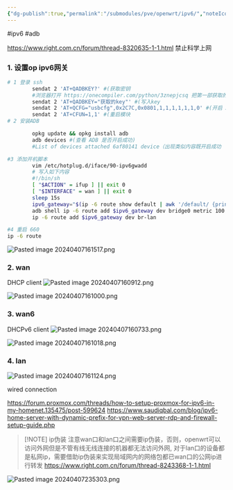```yaml
---
{"dg-publish":true,"permalink":"/submodules/pve/openwrt/ipv6/","noteIcon":"3"}
---
```


#ipv6 #adb

https://www.right.com.cn/forum/thread-8320635-1-1.html
禁止科学上网

### 1. 设置op ipv6网关
```sh
# 1 登录 ssh
        sendat 2 'AT+QADBKEY?' #(获取密钥
        #浏览器打开 https://onecompiler.com/python/3znepjcsq 把第一部获取的密钥粘贴进去点击 RUN 将得到 key
        sendat 2 'AT+QADBKEY="获取的key"' #(写入key
        sendat 2 'AT+QCFG="usbcfg",0x2C7C,0x0801,1,1,1,1,1,1,0' #(开启 ADB
        sendat 2 'AT+CFUN=1,1' #(重启模块
# 2 安装ADB

        opkg update && opkg install adb
        adb devices #(查看 ADB 是否开启成功)
        #List of devices attached 6af80141 device（出现类似内容既开启成功

#3 添加开机脚本
        vim /etc/hotplug.d/iface/90-ipv6gwadd
        # 写入如下内容
        #!/bin/sh
        [ "$ACTION" = ifup ] || exit 0
        [ "$INTERFACE" = wan ] || exit 0
        sleep 15s
        ipv6_gateway="$(ip -6 route show default | awk '/default/ {print $3}')"
        adb shell ip -6 route add $ipv6_gateway dev bridge0 metric 100 pref medium
        ip -6 route add $ipv6_gateway dev br-lan

#4 重启 660
ip -6 route
```
![Pasted image 20240407161517.png](/img/user/submodules/pve/openwrt/attachments/Pasted%20image%2020240407161517.png)

### 2. wan
DHCP client
![Pasted image 20240407160912.png](/img/user/submodules/pve/openwrt/attachments/Pasted%20image%2020240407160912.png)

![Pasted image 20240407161000.png](/img/user/submodules/pve/openwrt/attachments/Pasted%20image%2020240407161000.png)
### 3. wan6
DHCPv6 client
![Pasted image 20240407160733.png](/img/user/submodules/pve/openwrt/attachments/Pasted%20image%2020240407160733.png)

![Pasted image 20240407161018.png](/img/user/submodules/pve/openwrt/attachments/Pasted%20image%2020240407161018.png)
### 4. lan

![Pasted image 20240407161124.png](/img/user/submodules/pve/openwrt/attachments/Pasted%20image%2020240407161124.png)






wired connection


https://forum.proxmox.com/threads/how-to-setup-proxmox-for-ipv6-in-my-homenet.135475/post-599624
https://www.saudiqbal.com/blog/ipv6-home-server-with-dynamic-prefix-for-vpn-web-server-rdp-and-firewall-setup-guide.php




> [!NOTE] ip伪装
> 注意wan口和lan口之间需要ip伪装，否则，openwrt可以访问外网但是不管有线无线连接的机器都无法访问外网, 对于lan口的设备都是私网ip，需要借助ip伪装来实现局域网内的网络包都已wan口的公网ip进行转发
https://www.right.com.cn/forum/thread-8243368-1-1.html


![Pasted image 20240407235303.png](/img/user/submodules/pve/openwrt/attachments/Pasted%20image%2020240407235303.png)